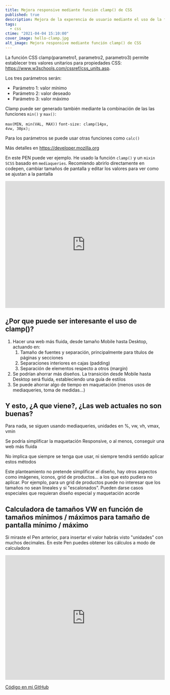 ```yaml
---
title: Mejora responsive mediante función clamp() de CSS
published: true
description: Mejora de la experencia de usuario mediante el uso de la función clamp() de CSS para unidades, estableciando valores mínimos, máximos y deseados
tags:
  - css
ctime: "2021-04-04 15:10:00"
cover_image: hello-clamp.jpg
alt_image: Mejora responsive mediante función clamp() de CSS
---
```


La función CSS clamp(parametro1, parametro2, parametro3) permite establecer tres valores unitarios para propiedades CSS: <a href="https://www.w3schools.com/cssref/css_units.asp" target="_blank" rel="noopener">https://www.w3schools.com/cssref/css_units.asp</a>.

Los tres parámetros serán:

<ul class="list-bullets">
  <li>Parámetro 1: valor mínimo</li>
  <li>Parámetro 2: valor deseado</li>
  <li>Parámetro 3: valor máximo</li>
</ul>

Clamp puede ser generado también mediante la combinación de las las funciones <code>min()</code> y <code>max()</code>:

<code>max(MIN, min(VAL, MAX))</code> <code>font-size: clamp(14px, 4vw, 30px);</code>

Para los parámetros se puede usar otras funciones como <code>calc()</code>

Más detalles en <a href="https://developer.mozilla.org/en-US/docs/Web/CSS/clamp()" target="_blank" rel="noopener">https://developer.mozilla.org</a>

En este PEN puede ver ejemplo. He usado la función <code>clamp()</code> y un <code>mixin SCSS</code> basado en <code>mediaqueries</code>. Recomiendo abrirlo directamente en codepen, cambiar tamaños de pantalla y editar los valores para ver como se ajustan a la pantalla

<iframe height="400" style="width: 100%;" scrolling="no" title="fluid css" src="https://codepen.io/ivan_albizu/embed/abpBOym?height=300&theme-id=2608&default-tab=css,result" frameborder="no" loading="lazy" allowtransparency="true" allowfullscreen="true">
  See the Pen <a href='https://codepen.io/ivan_albizu/pen/abpBOym'>fluid css</a> by Iván Albizu
  (<a href='https://codepen.io/ivan_albizu'>@ivan_albizu</a>) on <a href='https://codepen.io'>CodePen</a>.
</iframe>

## ¿Por que puede ser interesante el uso de clamp()?

<ol class="list-bullets">
  <li>Hacer una web más fluida, desde tamaño Mobile hasta Desktop, actuando en:
    <ol class="list-bullets">
      <li>Tamaño de fuentes y separación, principalmente para títulos de páginas y secciones</li>
      <li>Separaciones interiores en cajas (padding)</li>
      <li>Separación de elementos respecto a otros (margin)</li>
    </ol>
  </li>
  <li>Se podrían ahorrar más diseños. La transición desde Mobile hasta Desktop será fluida, estableciendo una guía de estilos</li>
  <li>Se puede ahorrar algo de tiempo en maquetación (menos usos de mediaqueries, toma de medidas...)</li>
</ol>

## Y esto, ¿A que viene?, ¿Las web actuales no son buenas?

Para nada, se siguen usando mediaqueries, unidades en %, vw, vh, vmax, vmin

Se podría simplificar la maquetación Responsive, o al menos, conseguir una web más fluida

No implica que siempre se tenga que usar, ni siempre tendrá sentido aplicar estos métodos

Este planteamiento no pretende simplificar el diseño, hay otros aspectos como imágenes, iconos, grid de productos... a los que esto pudiera no aplicar. Por ejemplo, para un grid de productos puede no interesar que los tamaños no sean lineales y si "escalonados". Pueden darse casos especiales que requieran diseño especial y maquetación acorde

## Calculadora de tamaños VW en función de tamaños mínimos / máximos para tamaño de pantalla mínimo / máximo

Si miraste el Pen anterior, para insertar el valor habrás visto "unidades" con muchos decimales. En este Pen puedes obtener los cálculos a modo de calculadora

<iframe height="393" style="width: 100%;" scrolling="no" title="Calculadora CSS clamp() viewport" src="https://codepen.io/ivan_albizu/embed/rNjwLxE?height=393&theme-id=2608&default-tab=result" frameborder="no" loading="lazy" allowtransparency="true" allowfullscreen="true">
  See the Pen <a href='https://codepen.io/ivan_albizu/pen/rNjwLxE'>Calculadora CSS clamp() viewport</a> by Iván Albizu
  (<a href='https://codepen.io/ivan_albizu'>@ivan_albizu</a>) on <a href='https://codepen.io'>CodePen</a>.
</iframe>

<a href="https://github.com/ivanalbizu/css-clamp" target="_blank" rel="noopener">Código en mi GitHub</a>
